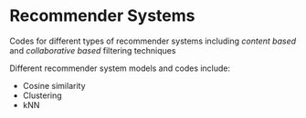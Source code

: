 # Recommender Systems
Codes for different types of recommender systems including _content based_ and _collaborative based_ filtering techniques

Different recommender system models and codes include:

- Cosine similarity
- Clustering
- kNN

